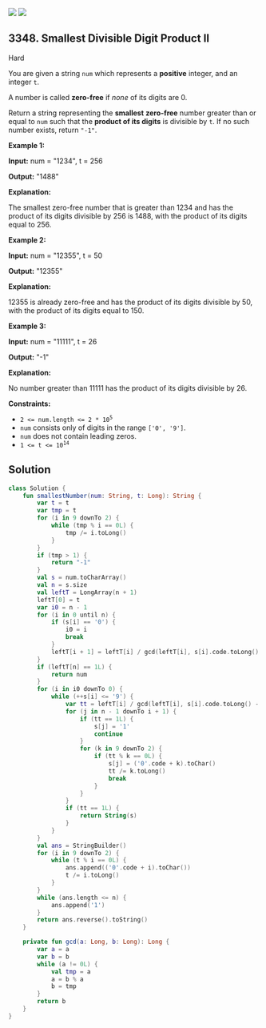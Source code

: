 [![](https://img.shields.io/github/stars/javadev/LeetCode-in-Kotlin?label=Stars&style=flat-square)](https://github.com/javadev/LeetCode-in-Kotlin)
[![](https://img.shields.io/github/forks/javadev/LeetCode-in-Kotlin?label=Fork%20me%20on%20GitHub%20&style=flat-square)](https://github.com/javadev/LeetCode-in-Kotlin/fork)

## 3348\. Smallest Divisible Digit Product II

Hard

You are given a string `num` which represents a **positive** integer, and an integer `t`.

A number is called **zero-free** if _none_ of its digits are 0.

Return a string representing the **smallest** **zero-free** number greater than or equal to `num` such that the **product of its digits** is divisible by `t`. If no such number exists, return `"-1"`.

**Example 1:**

**Input:** num = "1234", t = 256

**Output:** "1488"

**Explanation:**

The smallest zero-free number that is greater than 1234 and has the product of its digits divisible by 256 is 1488, with the product of its digits equal to 256.

**Example 2:**

**Input:** num = "12355", t = 50

**Output:** "12355"

**Explanation:**

12355 is already zero-free and has the product of its digits divisible by 50, with the product of its digits equal to 150.

**Example 3:**

**Input:** num = "11111", t = 26

**Output:** "-1"

**Explanation:**

No number greater than 11111 has the product of its digits divisible by 26.

**Constraints:**

*   <code>2 <= num.length <= 2 * 10<sup>5</sup></code>
*   `num` consists only of digits in the range `['0', '9']`.
*   `num` does not contain leading zeros.
*   <code>1 <= t <= 10<sup>14</sup></code>

## Solution

```kotlin
class Solution {
    fun smallestNumber(num: String, t: Long): String {
        var t = t
        var tmp = t
        for (i in 9 downTo 2) {
            while (tmp % i == 0L) {
                tmp /= i.toLong()
            }
        }
        if (tmp > 1) {
            return "-1"
        }
        val s = num.toCharArray()
        val n = s.size
        val leftT = LongArray(n + 1)
        leftT[0] = t
        var i0 = n - 1
        for (i in 0 until n) {
            if (s[i] == '0') {
                i0 = i
                break
            }
            leftT[i + 1] = leftT[i] / gcd(leftT[i], s[i].code.toLong() - '0'.code.toLong())
        }
        if (leftT[n] == 1L) {
            return num
        }
        for (i in i0 downTo 0) {
            while (++s[i] <= '9') {
                var tt = leftT[i] / gcd(leftT[i], s[i].code.toLong() - '0'.code.toLong())
                for (j in n - 1 downTo i + 1) {
                    if (tt == 1L) {
                        s[j] = '1'
                        continue
                    }
                    for (k in 9 downTo 2) {
                        if (tt % k == 0L) {
                            s[j] = ('0'.code + k).toChar()
                            tt /= k.toLong()
                            break
                        }
                    }
                }
                if (tt == 1L) {
                    return String(s)
                }
            }
        }
        val ans = StringBuilder()
        for (i in 9 downTo 2) {
            while (t % i == 0L) {
                ans.append(('0'.code + i).toChar())
                t /= i.toLong()
            }
        }
        while (ans.length <= n) {
            ans.append('1')
        }
        return ans.reverse().toString()
    }

    private fun gcd(a: Long, b: Long): Long {
        var a = a
        var b = b
        while (a != 0L) {
            val tmp = a
            a = b % a
            b = tmp
        }
        return b
    }
}
```